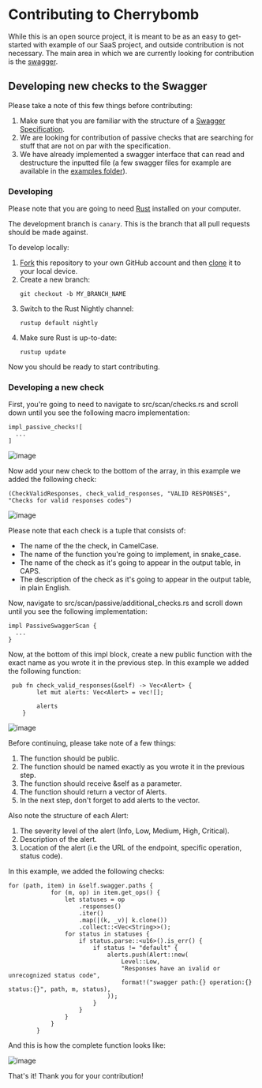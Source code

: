 # Contributing to Cherrybomb

While this is an open source project, it is meant to be as an easy to get-started with example of our SaaS project, and outside contribution is not necessary.
The main area in which we are currently looking for contribution is the [swagger](#developing-new-checks-to-the-swagger).

## Developing new checks to the Swagger

Please take a note of this few things before contributing:
1. Make sure that you are familiar with the structure of a [Swagger Specification](https://swagger.io/specification/).
2. We are looking for contribution of passive checks that are searching for stuff that are not on par with the specification.
3. We have already implemented a swagger interface that can read and destructure the inputted file (a few swagger files for example are available in the [examples folder](https://github.com/blst-security/cherrybomb/swagger/examples)).

### Developing

Please note that you are going to need [Rust](https://www.rust-lang.org/tools/install) installed on your computer.

The development branch is `canary`. This is the branch that all pull requests should be made against.

To develop locally:

1. [Fork](https://help.github.com/articles/fork-a-repo/) this repository to your
   own GitHub account and then
   [clone](https://help.github.com/articles/cloning-a-repository/) it to your local device.
2. Create a new branch:
   ```
   git checkout -b MY_BRANCH_NAME
   ```
3. Switch to the Rust Nightly channel:
   ```
   rustup default nightly
   ```
4. Make sure Rust is up-to-date:
   ```
   rustup update
   ```
Now you should be ready to start contributing.

### Developing a new check

First, you're going to need to navigate to src/scan/checks.rs and scroll down until you see the following macro implementation:
```
impl_passive_checks![
  ...
]
```

![image](https://user-images.githubusercontent.com/12970637/150996600-616ab21f-8816-42af-b87e-2c5023a99b15.png)

Now add your new check to the bottom of the array, in this example we added the following check:
```
(CheckValidResponses, check_valid_responses, "VALID RESPONSES", "Checks for valid responses codes")
```

![image](https://user-images.githubusercontent.com/12970637/150996957-ba161b42-de61-4b96-bcf2-dbb9e7e563ec.png)

Please note that each check is a tuple that consists of:
* The name of the the check, in CamelCase.
* The name of the function you're going to implement, in snake_case.
* The name of the check as it's going to appear in the output table, in CAPS.
* The description of the check as it's going to appear in the output table, in plain English.

Now, navigate to src/scan/passive/additional_checks.rs and scroll down until you see the following implementation:

```
impl PassiveSwaggerScan {
  ...
}
```

Now, at the bottom of this impl block, create a new public function with the exact name as you wrote it in the previous step.
In this example we added the following function:

```
 pub fn check_valid_responses(&self) -> Vec<Alert> {
        let mut alerts: Vec<Alert> = vec![];

        alerts
    }
```

![image](https://user-images.githubusercontent.com/12970637/150998909-27f068dc-884f-476d-8826-ce39673c00e1.png)

Before continuing, please take note of a few things:

1. The function should be public.
2. The function should be named exactly as you wrote it in the previous step.
3. The function should receive &self as a parameter.
4. The function should return a vector of Alerts.
5. In the next step, don't forget to add alerts to the vector.

Also note the structure of each Alert:
1. The severity level of the alert (Info, Low, Medium, High, Critical).
2. Description of the alert.
3. Location of the alert (i.e the URL of the endpoint, specific operation, status code).

In this example, we added the following checks:

```
for (path, item) in &self.swagger.paths {
            for (m, op) in item.get_ops() {
                let statuses = op
                    .responses()
                    .iter()
                    .map(|(k, _v)| k.clone())
                    .collect::<Vec<String>>();
                for status in statuses {
                    if status.parse::<u16>().is_err() {
                        if status != "default" {
                            alerts.push(Alert::new(
                                Level::Low,
                                "Responses have an ivalid or unrecognized status code",
                                format!("swagger path:{} operation:{} status:{}", path, m, status),
                            ));
                        }
                    }
                }
            }
        }
```

And this is how the complete function looks like:

![image](https://user-images.githubusercontent.com/12970637/150999803-c7502c4d-4d42-4f08-af38-ae62d208fe22.png)

That's it!
Thank you for your contribution!
